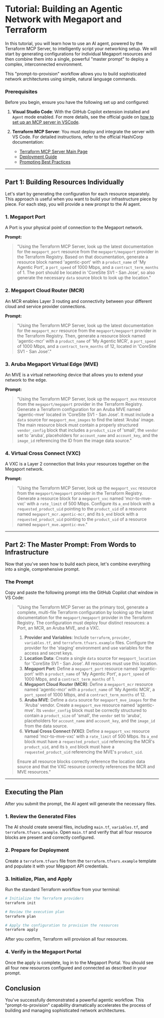 # Tutorial: Building an Agentic Network with Megaport and Terraform

In this tutorial, you will learn how to use an AI agent, powered by the Terraform MCP Server, to intelligently script your networking setup. We will start by generating configurations for individual Megaport resources and then combine them into a single, powerful "master prompt" to deploy a complex, interconnected environment.

This "prompt-to-provision" workflow allows you to build sophisticated network architectures using simple, natural language commands.

### Prerequisites

Before you begin, ensure you have the following set up and configured:

1.  **Visual Studio Code**: With the GitHub Copilot extension installed and `Agent` mode enabled. For more details, see the official guide on [how to set up an MCP server in VSCode](https://code.visualstudio.com/docs/copilot/customization/mcp-servers).

2.  **Terraform MCP Server**: You must deploy and integrate the server with VS Code. For detailed instructions, refer to the official HashiCorp documentation:
    - [Terraform MCP Server Main Page](https://developer.hashicorp.com/terraform/mcp-server)
    - [Deployment Guide](https://developer.hashicorp.com/terraform/mcp-server/deploy)
    - [Prompting Best Practices](https://developer.hashicorp.com/terraform/mcp-server/prompt)

---

## Part 1: Building Resources Individually

Let's start by generating the configuration for each resource separately. This approach is useful when you want to build your infrastructure piece by piece. For each step, you will provide a new prompt to the AI agent.

### 1. Megaport Port

A Port is your physical point of connection to the Megaport network.

**Prompt:**

> "Using the Terraform MCP Server, look up the latest documentation for the `megaport_port` resource from the `megaport/megaport` provider in the Terraform Registry. Based on that documentation, generate a resource block named 'agentic-port' with a `product_name` of 'My Agentic Port', a `port_speed` of 1000 Mbps, and a `contract_term_months` of 1. The port should be located in 'CoreSite SV1 - San Jose', so also generate the necessary `data` source block to look up the location."

### 2. Megaport Cloud Router (MCR)

An MCR enables Layer 3 routing and connectivity between your different cloud and service provider connections.

**Prompt:**

> "Using the Terraform MCP Server, look up the latest documentation for the `megaport_mcr` resource from the `megaport/megaport` provider in the Terraform Registry. Then, generate a resource block named 'agentic-mcr' with a `product_name` of 'My Agentic MCR', a `port_speed` of 1000 Mbps, and a `contract_term_months` of 12, located in 'CoreSite SV1 - San Jose'."

### 3. Aruba Megaport Virtual Edge (MVE)

An MVE is a virtual networking device that allows you to extend your network to the edge.

**Prompt:**

> "Using the Terraform MCP Server, look up the `megaport_mve` resource from the `megaport/megaport` provider in the Terraform Registry. Generate a Terraform configuration for an Aruba MVE named 'agentic-mve' located in 'CoreSite SV1 - San Jose'. It must include a `data` source for `megaport_mve_images` to find the latest 'Aruba' image. The main resource block must contain a properly structured `vendor_config` block that includes a `product_size` of 'small', the `vendor` set to 'aruba', placeholders for `account_name` and `account_key`, and the `image_id` referencing the ID from the image data source."

### 4. Virtual Cross Connect (VXC)

A VXC is a Layer 2 connection that links your resources together on the Megaport network.

**Prompt:**

> "Using the Terraform MCP Server, look up the `megaport_vxc` resource from the `megaport/megaport` provider in the Terraform Registry. Generate a resource block for a `megaport_vxc` named 'mcr-to-mve-vxc' with a `rate_limit` of 500 Mbps. Configure its `a_end` block with a `requested_product_uid` pointing to the `product_uid` of a resource named `megaport_mcr.agentic-mcr`, and its `b_end` block with a `requested_product_uid` pointing to the `product_uid` of a resource named `megaport_mve.agentic-mve`."

---

## Part 2: The Master Prompt: From Words to Infrastructure

Now that you've seen how to build each piece, let's combine everything into a single, comprehensive prompt.

### The Prompt

Copy and paste the following prompt into the GitHub Copilot chat window in VS Code:

> "Using the Terraform MCP Server as the primary tool, generate a complete, multi-file Terraform configuration by looking up the latest documentation for the `megaport/megaport` provider in the Terraform Registry. The configuration must deploy four distinct resources: a Port, an MCR, an Aruba MVE, and a VXC.
>
> 1.  **Provider and Variables**: Include `terraform`, `provider`, `variables.tf`, and `terraform.tfvars.example` files. Configure the provider for the 'staging' environment and use variables for the access and secret keys.
> 2.  **Location Data**: Create a single `data` source for `megaport_location` for 'CoreSite SV1 - San Jose'. All resources must use this location.
> 3.  **Megaport Port**: Define a `megaport_port` resource named 'agentic-port' with a `product_name` of 'My Agentic Port', a `port_speed` of 1000 Mbps, and a `contract_term_months` of 1.
> 4.  **Megaport Cloud Router (MCR)**: Define a `megaport_mcr` resource named 'agentic-mcr' with a `product_name` of 'My Agentic MCR', a `port_speed` of 1000 Mbps, and a `contract_term_months` of 12.
> 5.  **Aruba MVE**: Define a `data` source for `megaport_mve_images` for the 'Aruba' vendor. Create a `megaport_mve` resource named 'agentic-mve'. Its `vendor_config` block must be correctly structured to contain a `product_size` of 'small', the `vendor` set to 'aruba', placeholders for `account_name` and `account_key`, and the `image_id` from the data source.
> 6.  **Virtual Cross Connect (VXC)**: Define a `megaport_vxc` resource named 'mcr-to-mve-vxc' with a `rate_limit` of 500 Mbps. Its `a_end` block must have a `requested_product_uid` referencing the MCR's `product_uid`, and its `b_end` block must have a `requested_product_uid` referencing the MVE's `product_uid`.
>
> Ensure all resource blocks correctly reference the location data source and that the VXC resource correctly references the MCR and MVE resources."

---

## Executing the Plan

After you submit the prompt, the AI agent will generate the necessary files.

### 1. Review the Generated Files

The AI should create several files, including `main.tf`, `variables.tf`, and `terraform.tfvars.example`. Open `main.tf` and verify that all four resource blocks are present and correctly configured.

### 2. Prepare for Deployment

Create a `terraform.tfvars` file from the `terraform.tfvars.example` template and populate it with your Megaport API credentials.

### 3. Initialize, Plan, and Apply

Run the standard Terraform workflow from your terminal:

```bash
# Initialize the Terraform providers
terraform init

# Review the execution plan
terraform plan

# Apply the configuration to provision the resources
terraform apply
```

After you confirm, Terraform will provision all four resources.

### 4. Verify in the Megaport Portal

Once the apply is complete, log in to the Megaport Portal. You should see all four new resources configured and connected as described in your prompt.

## Conclusion

You've successfully demonstrated a powerful agentic workflow. This "prompt-to-provision" capability dramatically accelerates the process of building and managing sophisticated network architectures.
